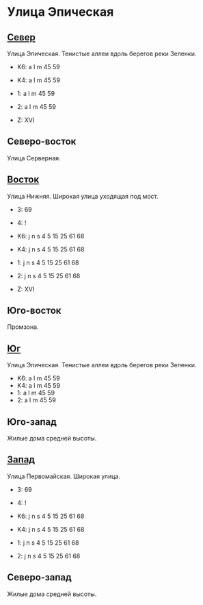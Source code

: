 # Улица Эпическая

## [Север](./475070.md)

Улица Эпическая.
Тенистые аллеи вдоль берегов реки Зеленки.

* K6:   a   l   m
        45  59
* K4:   a   l   m
        45  59
* 1:    a   l   m
        45  59
* 2:    a   l   m
        45  59

* Z:    XVI

## Северо-восток

Улица Серверная.

## [Восток](./10495090.md)

Улица Нижняя.
Широкая улица уходящая под мост.

* 3:    69
* 4:    !

* K6:   j   n   s
        4   5   15  25  61  68
* K4:   j   n   s
        4   5   15  25  61  68
* 1:    j   n   s
        4   5   15  25  61  68
* 2:    j   n   s
        4   5   15  25  61  68

* Z:    XVI

## Юго-восток

Промзона.

## [Юг](./480090.md)

Улица Эпическая.
Тенистые аллеи вдоль берегов реки Зеленки.

* K6:   a   l   m
        45  59
* K4:   a   l   m
        45  59
* 1:    a   l   m
        45  59
* 2:    a   l   m
        45  59

## Юго-запад

Жилые дома средней высоты.

## [Запад](./465080.md)

Улица Первомайская.
Широкая улица.

* 3:    69
* 4:    !

* K6:   j   n   s
        4   5   15  25  61  68
* K4:   j   n   s
        4   5   15  25  61  68
* 1:    j   n   s
        4   5   15  25  61  68
* 2:    j   n   s
        4   5   15  25  61  68

## Северо-запад

Жилые дома средней высоты.
